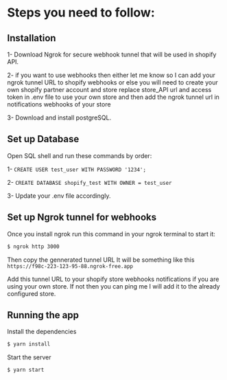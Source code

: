 <h1> Steps you need to follow: </h1>

## Installation
<p>1- Download Ngrok for secure webhook tunnel that will be used in shopify API.</p>
<p>2- if you want to use webhooks then either let me know so I can add your ngrok tunnel URL to shopify webhooks or else you will need to create your own shopify partner account and store replace store_API url and access token in .env file to use your own store and then add the ngrok tunnel url in notifications webhooks of your store</p>
<p>3- Download and install postgreSQL.</p>

## Set up Database
Open SQL shell and run these commands by order:

1- ```CREATE USER test_user WITH PASSWORD '1234';```
<br/>

2- ```CREATE DATABASE shopify_test WITH OWNER = test_user```
<br/>

<p>3- Update your .env file accordingly.</p>

## Set up Ngrok tunnel for webhooks

Once you install ngrok run this command in your ngrok terminal to start it:
```bash
$ ngrok http 3000 
```
Then copy the gennerated tunnel URL It will be something like this ```https://f98c-223-123-95-88.ngrok-free.app```
<p>Add this tunnel URL to your shopify store webhooks notifications if you are using your own store. If not then you can ping me I will add it to the already configured store.</p>

## Running the app

Install the dependencies
```bash
$ yarn install
```
Start the server
```bash
$ yarn start
```
